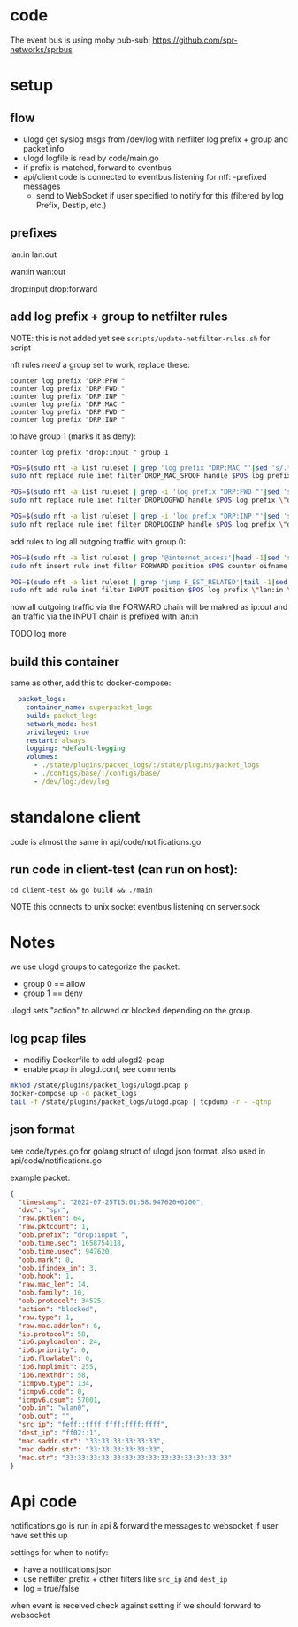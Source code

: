 # code

The event bus is using moby pub-sub: 
https://github.com/spr-networks/sprbus

# setup

## flow

* ulogd get syslog msgs from /dev/log with netfilter log prefix + group and packet info
* ulogd logfile is read by code/main.go
* if prefix is matched, forward to eventbus
* api/client code is connected to eventbus listening for ntf: -prefixed messages
	* send to WebSocket if user specified to notify for this (filtered by log Prefix, DestIp, etc.)

## prefixes

lan:in
lan:out

wan:in
wan:out

drop:input
drop:forward

## add log prefix + group to netfilter rules

NOTE: this is not added yet
see `scripts/update-netfilter-rules.sh` for script

nft rules *need* a group set to work, replace these:

    counter log prefix "DRP:PFW "
    counter log prefix "DRP:FWD "
    counter log prefix "DRP:INP "
    counter log prefix "DRP:MAC "
    counter log prefix "DRP:FWD "
    counter log prefix "DRP:INP "

to have group 1 (marks it as deny):

    counter log prefix "drop:input " group 1

```sh
POS=$(sudo nft -a list ruleset | grep 'log prefix "DRP:MAC "'|sed 's/.*# handle //g')
sudo nft replace rule inet filter DROP_MAC_SPOOF handle $POS log prefix \"drop:mac \" group 1

POS=$(sudo nft -a list ruleset | grep -i 'log prefix "DRP:FWD "'|sed 's/.*# handle //g')
sudo nft replace rule inet filter DROPLOGFWD handle $POS log prefix \"drop:forward \" group 1

POS=$(sudo nft -a list ruleset | grep -i 'log prefix "DRP:INP "'|sed 's/.*# handle //g')
sudo nft replace rule inet filter DROPLOGINP handle $POS log prefix \"drop:input \" group 1
```

add rules to log all outgoing traffic with group 0:

```sh
POS=$(sudo nft -a list ruleset | grep '@internet_access'|head -1|sed 's/.*# handle //g')
sudo nft insert rule inet filter FORWARD position $POS counter oifname \"eth0\" log prefix \"wan:out \" group 0

POS=$(sudo nft -a list ruleset | grep 'jump F_EST_RELATED'|tail -1|sed 's/.*# handle //g')
sudo nft add rule inet filter INPUT position $POS log prefix \"lan:in \" group 0
```

now all outgoing traffic via the FORWARD chain will be makred as ip:out
and lan traffic via the INPUT chain is prefixed with lan:in

TODO log more

## build this container
same as other, add this to docker-compose:

```yaml
  packet_logs:
    container_name: superpacket_logs
    build: packet_logs
    network_mode: host
    privileged: true
    restart: always
    logging: *default-logging
    volumes:
      - ./state/plugins/packet_logs/:/state/plugins/packet_logs
      - ./configs/base/:/configs/base/
      - /dev/log:/dev/log
```

# standalone client

code is almost the same in api/code/notifications.go

## run code in client-test (can run on host):
`cd client-test && go build && ./main`

NOTE this connects to unix socket eventbus listening on server.sock

# Notes

we use ulogd groups to categorize the packet:
* group 0 == allow
* group 1 == deny

ulogd sets "action" to allowed or blocked depending on the group.

## log pcap files
* modifiy Dockerfile to add ulogd2-pcap
* enable pcap in ulogd.conf, see comments

```sh
mknod /state/plugins/packet_logs/ulogd.pcap p
docker-compose up -d packet_logs
tail -f /state/plugins/packet_logs/ulogd.pcap | tcpdump -r - -qtnp
```

## json format

see code/types.go for golang struct of ulogd json format. also used in api/code/notifications.go

example packet:

```json
{
  "timestamp": "2022-07-25T15:01:58.947620+0200",
  "dvc": "spr",
  "raw.pktlen": 64,
  "raw.pktcount": 1,
  "oob.prefix": "drop:input ",
  "oob.time.sec": 1658754118,
  "oob.time.usec": 947620,
  "oob.mark": 0,
  "oob.ifindex_in": 3,
  "oob.hook": 1,
  "raw.mac_len": 14,
  "oob.family": 10,
  "oob.protocol": 34525,
  "action": "blocked",
  "raw.type": 1,
  "raw.mac.addrlen": 6,
  "ip.protocol": 58,
  "ip6.payloadlen": 24,
  "ip6.priority": 0,
  "ip6.flowlabel": 0,
  "ip6.hoplimit": 255,
  "ip6.nexthdr": 58,
  "icmpv6.type": 134,
  "icmpv6.code": 0,
  "icmpv6.csum": 57001,
  "oob.in": "wlan0",
  "oob.out": "",
  "src_ip": "feff::ffff:ffff:ffff:ffff",
  "dest_ip": "ff02::1",
  "mac.saddr.str": "33:33:33:33:33:33",
  "mac.daddr.str": "33:33:33:33:33:33",
  "mac.str": "33:33:33:33:33:33:33:33:33:33:33:33:33:33"
}
```

# Api code

notifications.go is run in api & forward the messages to websocket if user have set this up

settings for when to notify:
* have a notifications.json
* use netfilter prefix + other filters like `src_ip` and `dest_ip`
* log = true/false

when event is received check against setting if we should forward to websocket
